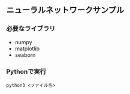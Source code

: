 ## ニューラルネットワークサンプル
### 必要なライブラリ
* numpy
* matplotlib
* seaborn

### Pythonで実行
```
python3 <ファイル名>
```
